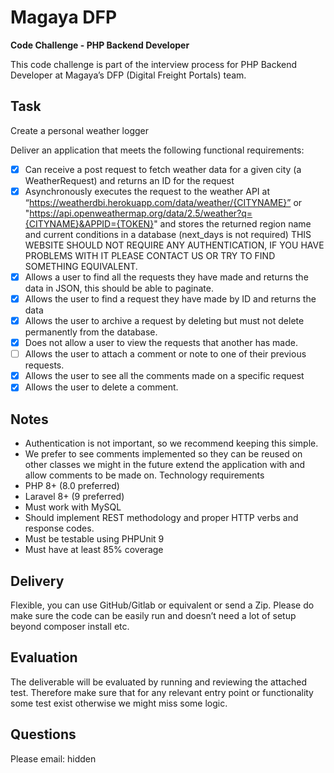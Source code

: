 # Magaya DFP
**Code Challenge - PHP Backend Developer**

This code challenge is part of the interview process for PHP Backend Developer at Magaya’s DFP (Digital Freight Portals) team.

## Task
Create a personal weather logger

Deliver an application that meets the following functional requirements:

- [X] Can receive a post request to fetch weather data for a given city (a WeatherRequest)
   and returns an ID for the request 
- [X] Asynchronously executes the request to the weather API at “https://weatherdbi.herokuapp.com/data/weather/{CITYNAME}” or "https://api.openweathermap.org/data/2.5/weather?q={CITYNAME}&APPID={TOKEN}" and stores the returned region name and current conditions in a database (next_days is not required)
   THIS WEBSITE SHOULD NOT REQUIRE ANY AUTHENTICATION, IF YOU HAVE PROBLEMS WITH IT PLEASE CONTACT US OR TRY TO FIND SOMETHING EQUIVALENT. 
- [X] Allows a user to find all the requests they have made and returns the data in JSON, this should be able to paginate.
- [X] Allows the user to find a request they have made by ID and returns the data
- [X] Allows the user to archive a request by deleting but must not delete permanently from the database. 
- [X] Does not allow a user to view the requests that another has made. 
- [ ] Allows the user to attach a comment or note to one of their previous requests. 
- [X] Allows the user to see all the comments made on a specific request
- [X] Allows the user to delete a comment.

## Notes
- Authentication is not important, so we recommend keeping this simple.
- We prefer to see comments implemented so they can be reused on other classes we
  might in the future extend the application with and allow comments to be made on.
  Technology requirements
- PHP 8+ (8.0 preferred)
- Laravel 8+ (9 preferred)
- Must work with MySQL
- Should implement REST methodology and proper HTTP verbs and response codes.
- Must be testable using PHPUnit 9
- Must have at least 85% coverage

## Delivery
Flexible, you can use GitHub/Gitlab or equivalent or send a Zip. Please do make sure the code can be easily run and doesn’t need a lot of setup beyond composer install etc. 

## Evaluation
  The deliverable will be evaluated by running and reviewing the attached test. Therefore make sure that for any relevant entry point or functionality some test exist otherwise we might miss some logic. 
  
## Questions
  Please email: hidden
